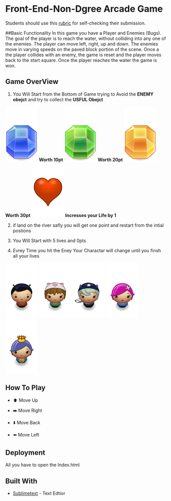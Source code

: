 # Front-End-Non-Dgree Arcade Game
Students should use this [rubric](https://review.udacity.com/#!/projects/2696458597/rubric) for self-checking their submission.

##Basic Functionality
In this game you have a Player and Enemies (Bugs). The goal of the player is to reach the water, without colliding into any one of the enemies. The player can move left, right, up and down. The enemies move in varying speeds on the paved block portion of the scene. Once a the player collides with an enemy, the game is reset and the player moves back to the start square. Once the player reaches the water the game is won.

## Game OverView

1. You Will Start from the Bottom of Game trying to Avoid the **ENEMY obejct** and try to collect the **USFUL Obejct**

![Gem Blue](https://github.com/Sohaibzh/Udacity-FEND-Misk-Project3/blob/master/images/Gem%20Blue.png) 
**Worth 10pt**
![Gem Green](https://github.com/Sohaibzh/Udacity-FEND-Misk-Project3/blob/master/images/Gem%20Green.png)
**Worth 20pt**
![Gem Orange](https://github.com/Sohaibzh/Udacity-FEND-Misk-Project3/blob/master/images/Gem%20Orange.png) 
**Worth 30pt**
![Heart](https://github.com/Sohaibzh/Udacity-FEND-Misk-Project3/blob/master/images/Heart.png)
**Incresses your Life by 1**

2. if land on the river safly you will get one point and restart from the intial postions

3. You Will Start with 5 lives and 0pts

4. Evrey Time you hit the Eney Your Charactar will change until you finsh all your lives

 ![char-boy](https://github.com/Sohaibzh/Udacity-FEND-Misk-Project3/blob/master/images/char-boy.png) 
 ![cat-girl](https://github.com/Sohaibzh/Udacity-FEND-Misk-Project3/blob/master/images/char-cat-girl.png) 
 ![horn-girl](https://github.com/Sohaibzh/Udacity-FEND-Misk-Project3/blob/master/images/char-horn-girl.png) 
 ![pink-girl](https://github.com/Sohaibzh/Udacity-FEND-Misk-Project3/blob/master/images/char-pink-girl.png) 
![princess-girl](https://github.com/Sohaibzh/Udacity-FEND-Misk-Project3/blob/master/images/char-princess-girl.png) 

## How To Play 

- :arrow_up: Move Up

- :arrow_right: Move Right

- :arrow_down: Move Back 

- :arrow_left: Move Left


## Deployment

All you have to open the Index.html

## Built With

* [Sublimetext](https://www.sublimetext.com/3) - Text Edtior



